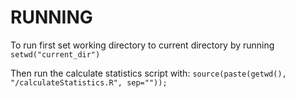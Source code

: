 # RUNNING
To run first set working directory to current directory by running
`setwd("current_dir")`

Then run the calculate statistics script with: 
`source(paste(getwd(), "/calculateStatistics.R", sep=""));`
